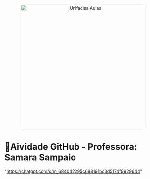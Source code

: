 <p align="center">
  <img src="https://chatgpt.com/s/m_684042295c688191bc3d5174f9929644" alt="Unifacisa Aulas" width="400" />
</p>


# 📢Aividade GitHub - Professora: Samara Sampaio
"https://chatgpt.com/s/m_684042295c688191bc3d5174f9929644"